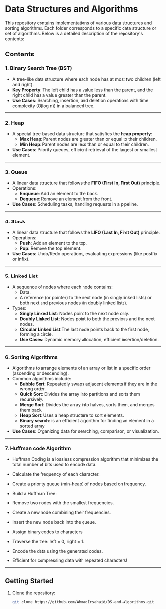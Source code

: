 # Data Structures and Algorithms

This repository contains implementations of various data structures and sorting algorithms. Each folder corresponds to a specific data structure or set of algorithms. Below is a detailed description of the repository's contents:

## Contents

### **1. Binary Search Tree (BST)**
- A tree-like data structure where each node has at most two children (left and right).  
- **Key Property**: The left child has a value less than the parent, and the right child has a value greater than the parent.  
- **Use Cases**: Searching, insertion, and deletion operations with time complexity \(O(log n)\) in a balanced tree.

---

### **2. Heap**
- A special tree-based data structure that satisfies the **heap property**:  
  - **Max Heap**: Parent nodes are greater than or equal to their children.  
  - **Min Heap**: Parent nodes are less than or equal to their children.  
- **Use Cases**: Priority queues, efficient retrieval of the largest or smallest element.

---

### **3. Queue**
- A linear data structure that follows the **FIFO (First In, First Out)** principle.  
- Operations:  
  - **Enqueue**: Add an element to the back.  
  - **Dequeue**: Remove an element from the front.  
- **Use Cases**: Scheduling tasks, handling requests in a pipeline.

---

### **4. Stack**
- A linear data structure that follows the **LIFO (Last In, First Out)** principle.  
- Operations:  
  - **Push**: Add an element to the top.  
  - **Pop**: Remove the top element.  
- **Use Cases**: Undo/Redo operations, evaluating expressions (like postfix or infix).

---

### **5. Linked List**
- A sequence of nodes where each node contains:  
  - Data.  
  - A reference (or pointer) to the next node (in singly linked lists) or both next and previous nodes (in doubly linked lists).  
- Types:  
  - **Singly Linked List**: Nodes point to the next node only.  
  - **Doubly Linked List**: Nodes point to both the previous and the next nodes.
  - **Circular Linked List**:The last node points back to the first node, forming a circle.
  - **Use Cases**: Dynamic memory allocation, efficient insertion/deletion.
---

### **6. Sorting Algorithms**
- Algorithms to arrange elements of an array or list in a specific order (ascending or descending).  
- Common algorithms include:  
  - **Bubble Sort**: Repeatedly swaps adjacent elements if they are in the wrong order.  
  - **Quick Sort**: Divides the array into partitions and sorts them recursively.  
  - **Merge Sort**: Divides the array into halves, sorts them, and merges them back.  
  - **Heap Sort**: Uses a heap structure to sort elements.
  - **Binary search**: is an efficient algorithm for finding an element in a sorted array
- **Use Cases**: Organizing data for searching, comparison, or visualization.

---

### **7. Huffman code Algorithm**
- Huffman Coding is a lossless compression algorithm that minimizes the total number of bits used to encode data.

- Calculate the frequency of each character.
- Create a priority queue (min-heap) of nodes based on frequency.
- Build a Huffman Tree:
- Remove two nodes with the smallest frequencies.
- Create a new node combining their frequencies.
- Insert the new node back into the queue.
- Assign binary codes to characters:
- Traverse the tree: left = 0, right = 1.
- Encode the data using the generated codes.
- Efficient for compressing data with repeated characters!
---

## Getting Started

1. Clone the repository:
   ```bash
   git clone https://github.com/AhmadIrsahaid/DS-and-Algorithms.git
